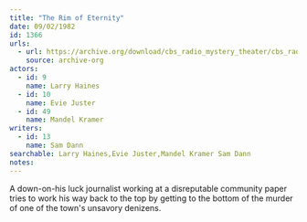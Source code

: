```yaml
---
title: "The Rim of Eternity"
date: 09/02/1982
id: 1366
urls: 
  - url: https://archive.org/download/cbs_radio_mystery_theater/cbs_radio_mystery_theater-1351-1399.zip/cbs_radio_mystery_theater-1351-1399%2Fcbsrmt_1366_the_rim_of_eternity.mp3
    source: archive-org
actors:  
  - id: 9
    name: Larry Haines  
  - id: 10
    name: Evie Juster  
  - id: 49
    name: Mandel Kramer
writers:  
  - id: 13
    name: Sam Dann
searchable: Larry Haines,Evie Juster,Mandel Kramer Sam Dann
notes:  
---
```

A down-on-his luck journalist working at a disreputable community paper tries to work his way back to the top by getting to the bottom of the murder of one of the town's unsavory denizens.